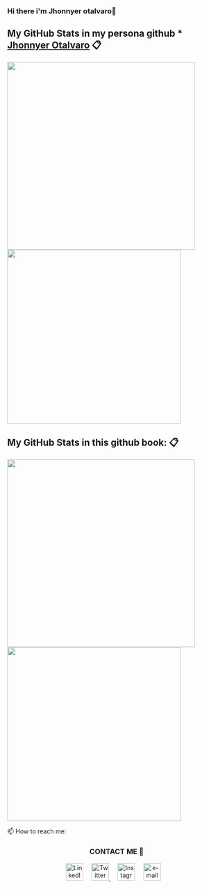### Hi there i'm Jhonnyer otalvaro👋

<!--
**Jhonnyk-book/Jhonnyk-book** is a ✨ _special_ ✨ repository because its `README.md` (this file) appears on your GitHub profile.

Here are some ideas to get you started:

🔭 I’m don't currently working...
🌱 I’m currently learning: Python, backend and frontend...
- 👯 I’m looking to collaborate on ...
- 🤔 I’m looking for help with ...
- 💬 Ask me about ...

- 😄 Pronouns: ...
- ⚡ Fun fact: ...
-->

## My GitHub Stats in my persona github * [**Jhonnyer Otalvaro**](https://github.com/Jhonierk) 📋 

<a><img width="432" img align="left" src="https://github-readme-stats.vercel.app/api?username=Jhonierk&show_icons=true&theme=tokyonight" class="responsive" />
</a><a><img width="400" img align="center" src="https://github-readme-stats.vercel.app/api/top-langs/?username=Jhonierk&layout=compact&hide=html&theme=tokyonight" class="responsive"/></a>

## My GitHub Stats in this github book: 📋 

<a><img width="432" img align="left" src="https://github-readme-stats.vercel.app/api?username=Jhonnyk-book&show_icons=true&theme=tokyonight" class="responsive" />
</a><a><img width="400" img align="center" src="https://github-readme-stats.vercel.app/api/top-langs/?username=Jhonnyk-book&layout=compact&hide=html&theme=tokyonight" class="responsive"/></a>

📫 How to reach me:
<h3 align="center">CONTACT ME 🤙</h3>
<p align="center">
    <!-- linkedin -->
    <a href="https://www.linkedin.com/in/jhonnyer-otalvaro-696b9014b/"><img src="https://cdn4.iconfinder.com/data/icons/social-messaging-ui-color-shapes-2-free/128/social-linkedin-circle-512.png" width="40px" alt="LinkedIn"></a> &nbsp; &nbsp;
    <!-- twitter -->
    <a href="https://twitter.com/JhonnyerOtalva2"><img src="https://webtus.net/wp-content/uploads/2016/05/Icon-Twitter.png" width="40px" alt="Twitter"> </a> &nbsp; &nbsp;
    <!-- Instagram-->
    <a href="https://www.instagram.com/jhonnyer_otalvaro/?hl=es-la"><img src="https://www.scouts.org.ar/wp-content/uploads/2019/05/logo-ig.png" width="40px" alt="Instagrma"></a> &nbsp; &nbsp;
    <!-- gmail-->
    <a href="mailto:1818@holbertonschool.com"><img src="https://i.pinimg.com/originals/84/7c/08/847c083cc09040091439e3c05d1fedde.png" width="40px" alt="e-mail"></a> &nbsp; &nbsp;
</p>
